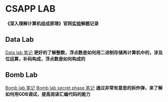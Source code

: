 # CSAPP LAB
**《深入理解计算机组成原理》官网[实验](https://csapp.cs.cmu.edu/3e/labs.html)解题记录**

## Data Lab
[Data lab 笔记](https://blog.csdn.net/lyy42995004/article/details/143909490)
**更好的了解整数，浮点数是如何用二进制存储再计算机中的，涉及位运算，补码构成，浮点数是如何构成的**

## Bomb Lab
[Bomb lab 笔记](https://blog.csdn.net/lyy42995004/article/details/143990080)
[Bomb lab secret phase 笔记](https://blog.csdn.net/lyy42995004/article/details/143995121)
**通过非常有意思的拆炸弹，来了解如何用GDB调试，提高阅读汇编代码的能力**